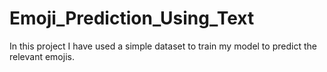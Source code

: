 # Emoji_Prediction_Using_Text

In this project I have used a simple dataset to train my model to predict the relevant emojis. 
